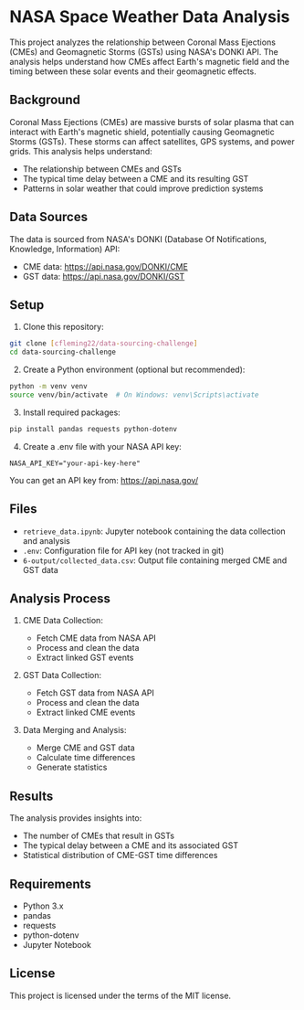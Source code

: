 # NASA Space Weather Data Analysis

This project analyzes the relationship between Coronal Mass Ejections (CMEs) and Geomagnetic Storms (GSTs) using NASA's DONKI API. The analysis helps understand how CMEs affect Earth's magnetic field and the timing between these solar events and their geomagnetic effects.

## Background

Coronal Mass Ejections (CMEs) are massive bursts of solar plasma that can interact with Earth's magnetic shield, potentially causing Geomagnetic Storms (GSTs). These storms can affect satellites, GPS systems, and power grids. This analysis helps understand:
- The relationship between CMEs and GSTs
- The typical time delay between a CME and its resulting GST
- Patterns in solar weather that could improve prediction systems

## Data Sources

The data is sourced from NASA's DONKI (Database Of Notifications, Knowledge, Information) API:
- CME data: https://api.nasa.gov/DONKI/CME
- GST data: https://api.nasa.gov/DONKI/GST

## Setup

1. Clone this repository:
```bash
git clone [cfleming22/data-sourcing-challenge]
cd data-sourcing-challenge
```

2. Create a Python environment (optional but recommended):
```bash
python -m venv venv
source venv/bin/activate  # On Windows: venv\Scripts\activate
```

3. Install required packages:
```bash
pip install pandas requests python-dotenv
```

4. Create a .env file with your NASA API key:
```
NASA_API_KEY="your-api-key-here"
```
You can get an API key from: https://api.nasa.gov/

## Files

- `retrieve_data.ipynb`: Jupyter notebook containing the data collection and analysis
- `.env`: Configuration file for API key (not tracked in git)
- `6-output/collected_data.csv`: Output file containing merged CME and GST data

## Analysis Process

1. CME Data Collection:
   - Fetch CME data from NASA API
   - Process and clean the data
   - Extract linked GST events

2. GST Data Collection:
   - Fetch GST data from NASA API
   - Process and clean the data
   - Extract linked CME events

3. Data Merging and Analysis:
   - Merge CME and GST data
   - Calculate time differences
   - Generate statistics

## Results

The analysis provides insights into:
- The number of CMEs that result in GSTs
- The typical delay between a CME and its associated GST
- Statistical distribution of CME-GST time differences

## Requirements

- Python 3.x
- pandas
- requests
- python-dotenv
- Jupyter Notebook

## License

This project is licensed under the terms of the MIT license.
